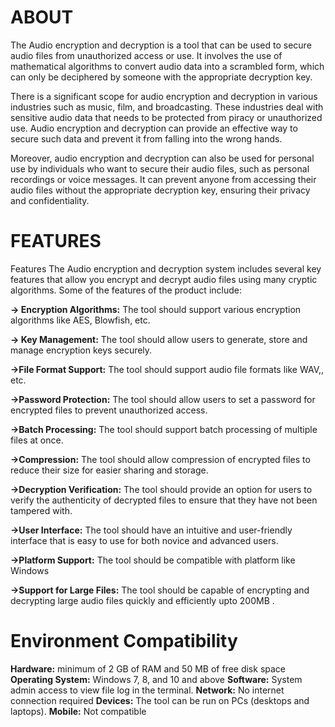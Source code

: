 # ABOUT
The Audio encryption and decryption is a tool that can be used to secure 
audio files from unauthorized access or use. It involves the use of 
mathematical algorithms to convert audio data into a scrambled form, 
which can only be deciphered by someone with the appropriate decryption 
key. 

  There is a significant scope for audio encryption and decryption in 
various industries such as music, film, and broadcasting. These industries 
deal with sensitive audio data that needs to be protected from piracy or 
unauthorized use. Audio encryption and decryption can provide an 
effective way to secure such data and prevent it from falling into the wrong 
hands. 

  Moreover, audio encryption and decryption can also be used for 
personal use by individuals who want to secure their audio files, such as 
personal recordings or voice messages. It can prevent anyone from 
accessing their audio files without the appropriate decryption key, ensuring 
their privacy and confidentiality. 


# FEATURES
Features 
The Audio encryption and decryption system includes several key features 
that allow you encrypt and decrypt audio files using many cryptic 
algorithms. Some of the features of the product include: 

**-> Encryption Algorithms:** The tool should support various encryption algorithms like 
AES, Blowfish, etc. 

**-> Key Management:** The tool should allow users to generate, store and manage 
encryption keys securely. 

**->File Format Support:** The tool should support audio file formats like WAV,, etc. 


**->Password Protection:** The tool should allow users to set a password for encrypted 
files to prevent unauthorized access. 

**->Batch Processing:** The tool should support batch processing of multiple files at 
once. 

**->Compression:** The tool should allow compression of encrypted files to reduce their 
size for easier sharing and storage. 

**->Decryption Verification:** The tool should provide an option for users to verify the 
authenticity of decrypted files to ensure that they have not been tampered with. 

**->User Interface:** The tool should have an intuitive and user-friendly interface that is 
easy to use for both novice and advanced users. 

**->Platform Support:** The tool should be compatible with platform like Windows 

**->Support for Large Files:** The tool should be capable of encrypting and decrypting 
large audio files quickly and efficiently upto 200MB .



# Environment Compatibility
**Hardware:** minimum of 2 GB of RAM and 50 MB of free disk 
space
**Operating System:** Windows 7, 8, and 10 and above
**Software:** System admin access to view file log in the terminal.
**Network:** No internet connection required
**Devices:** The tool can be run on PCs (desktops and laptops).
**Mobile:** Not compatible

